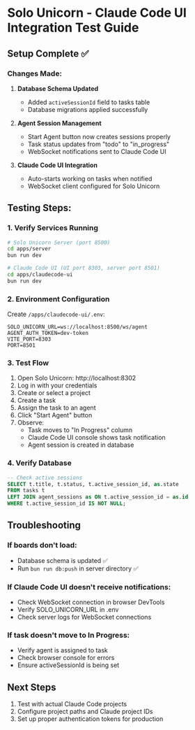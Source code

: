 # Solo Unicorn - Claude Code UI Integration Test Guide

## Setup Complete ✅

### Changes Made:
1. **Database Schema Updated**
   - Added `activeSessionId` field to tasks table
   - Database migrations applied successfully

2. **Agent Session Management**
   - Start Agent button now creates sessions properly
   - Task status updates from "todo" to "in_progress"
   - WebSocket notifications sent to Claude Code UI

3. **Claude Code UI Integration**
   - Auto-starts working on tasks when notified
   - WebSocket client configured for Solo Unicorn

## Testing Steps:

### 1. Verify Services Running
```bash
# Solo Unicorn Server (port 8500)
cd apps/server
bun run dev

# Claude Code UI (UI port 8303, server port 8501)
cd apps/claudecode-ui
bun run dev
```

### 2. Environment Configuration
Create `/apps/claudecode-ui/.env`:
```env
SOLO_UNICORN_URL=ws://localhost:8500/ws/agent
AGENT_AUTH_TOKEN=dev-token
VITE_PORT=8303
PORT=8501
```

### 3. Test Flow
1. Open Solo Unicorn: http://localhost:8302
2. Log in with your credentials
3. Create or select a project
4. Create a task
5. Assign the task to an agent
6. Click "Start Agent" button
7. Observe:
   - Task moves to "In Progress" column
   - Claude Code UI console shows task notification
   - Agent session is created in database

### 4. Verify Database
```sql
-- Check active sessions
SELECT t.title, t.status, t.active_session_id, as.state
FROM tasks t
LEFT JOIN agent_sessions as ON t.active_session_id = as.id
WHERE t.active_session_id IS NOT NULL;
```

## Troubleshooting

### If boards don't load:
- Database schema is updated ✅
- Run `bun run db:push` in server directory ✅

### If Claude Code UI doesn't receive notifications:
- Check WebSocket connection in browser DevTools
- Verify SOLO_UNICORN_URL in .env
- Check server logs for WebSocket connections

### If task doesn't move to In Progress:
- Verify agent is assigned to task
- Check browser console for errors
- Ensure activeSessionId is being set

## Next Steps
1. Test with actual Claude Code projects
2. Configure project paths and Claude project IDs
3. Set up proper authentication tokens for production
